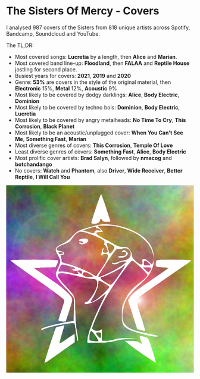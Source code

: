 # The Sisters Of Mercy - Covers

I analysed 987 covers of the Sisters from 818 unique artists across Spotify, Bandcamp, Soundcloud and YouTube. 

The TL;DR:

* Most covered songs: **Lucretia** by a length, then **Alice** and **Marian**.
* Most covered band line-up: **Floodland**, then **FALAA** and **Reptile House** jostling for second place.
* Busiest years for covers: **2021**, **2019** and **2020** 
* Genre: **53%** are covers in the style of the original material, then **Electronic** 15%, **Metal** 12%, **Acoustic** 9%
* Most likely to be covered by dodgy darklings: **Alice**, **Body Electric**, **Dominion**
* Most likely to be covered by techno bois: **Dominion**, **Body Electric**, **Lucretia**
* Most likely to be covered by angry metalheads: **No Time To Cry**, **This Corrosion**, **Black Planet**
* Most likely to be an acoustic/unplugged cover: **When You Can't See Me**, **Something Fast**, **Marian**
* Most diverse genres of covers: **This Corrosion**, **Temple Of Love** 
* Least diverse genres of covers: **Something Fast**, **Alice**, **Body Electric**
* Most prolific cover artists: **Brad Salyn**, followed by **nmacog** and **botchandango**
* No covers: **Watch** and **Phantom**, also **Driver**, **Wide Receiver**, **Better Reptile**, **I Will Call You**


![](tsom_covers.png)
